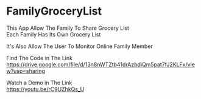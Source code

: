 # FamilyGroceryList

This App Allow The Family To Share Grocery List  
Each Family Has Its Own Grocery List

It's Also Allow The User To Monitor Online Family Member  

Find The Code in The Link  
https://drive.google.com/file/d/13n8nWTZtb41drAzbdiQm5pat7fJ2KLFx/view?usp=sharing

Watch a Demo in The Link  
https://youtu.be/rC9UZhkQs_U
